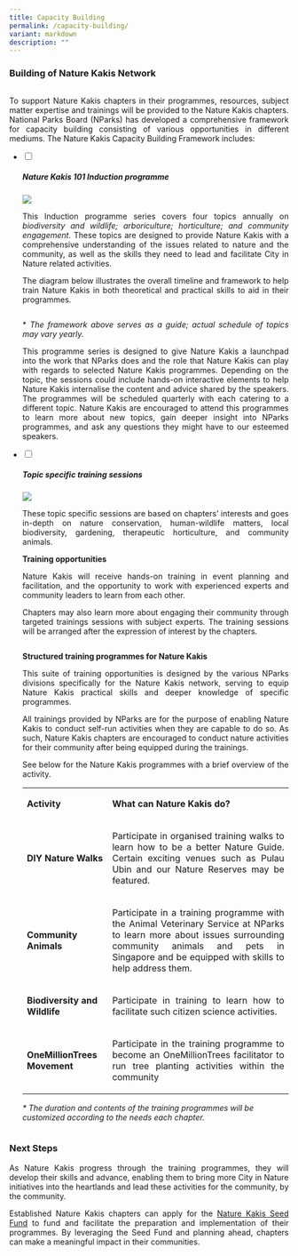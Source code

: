 ```yaml
---
title: Capacity Building
permalink: /capacity-building/
variant: markdown
description: ""
---
```

<style>
  a[target="_blank"]:after {
    content: none;
    margin: 0 3px 0 5px;
  }
</style>

<h3>Building of Nature Kakis Network</h3><div class="isomer-image-wrapper">
<img alt="" src="/images/Groups Networking Engagement/Networking__1__Resized_2.jpg"></div>
<p align="justify">To support Nature Kakis chapters in their programmes, resources, subject matter expertise and trainings will be provided to the Nature Kakis chapters. National Parks Board (NParks) has developed a comprehensive framework for capacity building consisting of various opportunities in different mediums. The Nature Kakis Capacity Building Framework includes:</p>

<ul class="jekyllcodex_accordion">
		<li><input type="checkbox" id="accordion1">
			<label for="accordion1"><h5>Nature Kakis 101 Induction programme</h5></label><div>
			<img align="top" src="/images/Groups Networking Engagement/Networking__1__Resized_2.jpg">
			<p align="justify">This Induction programme series covers four topics annually on <em>biodiversity and wildlife; arboriculture; horticulture; and community engagement.</em> These topics are designed to provide Nature Kakis with a comprehensive understanding of the issues related to nature and the community, as well as the skills they need to lead and facilitate City in Nature related activities.</p>
<p align="justify">The diagram below illustrates the overall timeline and framework to help train Nature Kakis in both theoretical and practical skills to aid in their programmes.</p><div class="isomer-image-wrapper"><img alt="" src="/images/timelinenkind.png"></div>

<p align="justify">* <em>The framework above serves as a guide; actual</em> <em>schedule of topics may vary yearly.</em></p>

<p align="justify">This programme series is designed to give Nature Kakis a launchpad into the work that NParks does and the role that Nature Kakis can play with regards to selected Nature Kakis programmes. Depending on the topic, the sessions could include hands-on interactive elements to help Nature Kakis internalise the content and advice shared by the speakers. The programmes will be scheduled quarterly with each catering to a different topic. Nature Kakis are encouraged to attend this programmes to learn more about new topics, gain deeper insight into NParks programmes, and ask any questions they might have to our esteemed speakers.</p></div></li>
		<li><input type="checkbox" id="accordion2">
			<label for="accordion2"><h5>Topic specific training sessions</h5></label><div>
			<img align="top" src="/images/DIY Nature walks/GuideFacilitation_ChekJawa_20230805__11__Resized.jpg">
			<p align="justify">These topic specific sessions are based on chapters’ interests and goes in-depth on nature conservation, human-wildlife matters, local biodiversity, gardening, therapeutic horticulture, and community animals.</p>

<strong>Training opportunities</strong>
<p align="justify">Nature Kakis will receive hands-on training in event planning and facilitation, and the opportunity to work with experienced experts and community leaders to learn from each other.</p>
<p align="justify">Chapters may also learn more about engaging their community through targeted trainings sessions with subject experts. The training sessions will be arranged after the expression of interest by the chapters.</p>
<div class="isomer-image-wrapper"><img alt="" src="/images/DIY Nature walks/GuideFacilitation_ChekJawa_20230805__1__Resized.jpg"></div>
<p align="justify"><strong>Structured training programmes for Nature Kakis</strong></p>
<p align="justify">This suite of training opportunities is designed by the various NParks divisions specifically for the Nature Kakis network, serving to equip Nature Kakis practical skills and deeper knowledge of specific programmes.</p>
<p align="justify">All trainings provided by NParks are for the purpose of enabling Nature Kakis to conduct self-run activities when they are capable to do so. As such, Nature Kakis chapters are encouraged to conduct nature activities for their community after being equipped during the trainings.</p>
<p align="justify">See below for the Nature Kakis programmes with a brief overview of the activity.</p>

<table><tbody><tr><td rowspan="1" colspan="1"><p><strong>Activity</strong></p></td><td rowspan="1" colspan="1"><p align="justify"><strong>What can Nature Kakis do?</strong></p></td></tr><tr><td rowspan="1" colspan="1"><p align="justify"><strong>DIY Nature Walks</strong></p></td><td rowspan="1" colspan="1"><p align="justify">Participate in organised training walks to learn how to be a better Nature Guide. Certain exciting venues such as Pulau Ubin and our Nature Reserves may be featured.</p></td></tr><tr><td rowspan="1" colspan="1"><p align="justify"><strong>Community Animals</strong></p></td><td rowspan="1" colspan="1"><p align="justify">Participate in a training programme with the Animal Veterinary Service at NParks to learn more about issues surrounding community animals and pets in Singapore and be equipped with skills to help address them.</p></td></tr><tr><td rowspan="1" colspan="1"><p><strong>Biodiversity and Wildlife</strong></p></td><td rowspan="1" colspan="1"><p align="justify">Participate in training to learn how to facilitate such citizen science activities.</p></td></tr><tr><td rowspan="1" colspan="1"><p align="justify"><strong>OneMillionTrees Movement</strong></p></td><td rowspan="1" colspan="1"><p align="justify">Participate in the training programme to become an OneMillionTrees facilitator to run tree planting activities within the community</p></td></tr></tbody></table><p><em>* The duration and contents of the training programmes will be customized according to the needs each chapter.</em></p><div class="isomer-image-wrapper"><img alt="" src="/images/Groups Networking Engagement/networkingtalk.jpg"></div>
		</div></li>
</ul>

<h3>Next Steps</h3>
<p align="justify">As Nature Kakis progress through the training programmes, they will develop their skills and advance, enabling them to bring more City in Nature initiatives into the heartlands and lead these activities for the community, by the community.</p>

<p align="justify">Established Nature Kakis chapters can apply for the <a href="/seed-fund/about/" rel="noopener noreferrer nofollow" target="_blank">Nature Kakis Seed Fund</a> to fund and facilitate the preparation and implementation of their programmes. By leveraging the Seed Fund and planning ahead, chapters can make a meaningful impact in their communities.</p>